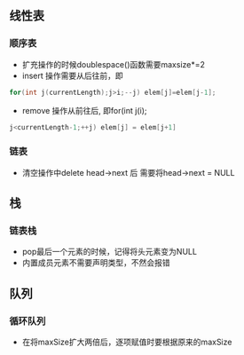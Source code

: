 ## 线性表
### 顺序表
- 扩充操作的时候doublespace()函数需要maxsize*=2
- insert 操作需要从后往前，即
```cpp
for(int j(currentLength);j>i;--j) elem[j]=elem[j-1];
```
- remove 操作从前往后, 即for(int j(i);
```cpp
j<currentLength-1;++j) elem[j] = elem[j+1]
```
### 链表
- 清空操作中delete head->next 后 需要将head->next = NULL
## 栈
### 链表栈
- pop最后一个元素的时候，记得将头元素变为NULL
- 内置成员元素不需要声明类型，不然会报错 

## 队列
### 循环队列
- 在将maxSize扩大两倍后，逐项赋值时要根据原来的maxSize